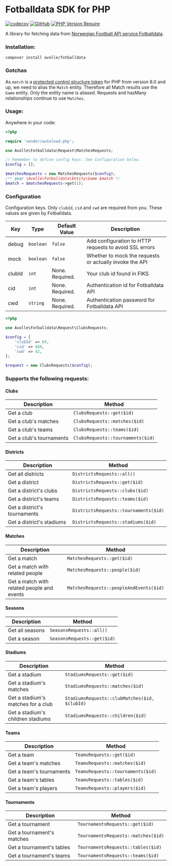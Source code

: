 # Fotballdata SDK for PHP
[![codecov](https://codecov.io/gh/mentisy/fotballdata/branch/main/graph/badge.svg?token=fHDySEsedW)](https://codecov.io/gh/mentisy/fotballdata)
[![GitHub](https://img.shields.io/github/license/mentisy/fotballdata)](https://github.com/mentisy/fotballdata/blob/main/LICENSE)
[![PHP Version Require](http://poser.pugx.org/phpunit/phpunit/require/php)](https://packagist.org/packages/avolle/fotballdata)

A library for fetching data from [Norwegian Football API service Fotballdata](https://www.fotballdata.no/).

### Installation:
`composer install avolle/fotballdata`

### Gotchas
As `match` is a [protected control structure token](https://www.php.net/manual/en/control-structures.match.php) 
for PHP from version 8.0 and up, we need to alias the `Match` entity. Therefore all Match results use the `Game` entity.
Only the entity name is aliased. Requests and hasMany relationships continue to use `Matches`.

### Usage:
Anywhere in your code:

```php
<?php

require 'vendor/autoload.php';

use Avolle\Fotballdata\Request\MatchesRequests;

// Remember to define config keys. See Configuration below.
$config = [];

$matchesRequests = new MatchesRequests($config);
/** @var \Avolle\Fotballdata\Entity\Game $match */
$match = $matchesRequests->get(1);
```

### Configuration
Configuration keys. Only `clubId`, `cid` and `cwd` are required from you. These values are given by Fotballdata.

| Key    | Type      | Default Value   | Description                                             |
|--------|-----------|-----------------|---------------------------------------------------------|
| debug  | `boolean` | `false`         | Add configuration to HTTP requests to avoid SSL errors  |
| mock   | `boolean` | `false`         | Whether to mock the requests or actually invoke the API |
| clubId | `int`     | None. Required. | Your club id found in FIKS                              |
| cid    | `int`     | None. Required. | Authentication id for Fotballdata API                   |
| cwd    | `string`  | None. Required. | Authentication password for Fotballdata API             |

```php
<?php

use Avolle\Fotballdata\Request\ClubsRequests;

$config = [
    'clubId' => 69,
    'cid' => 666,
    'cwd' => 42,
];

$request = new ClubsRequests($config);
```

### Supports the following requests:
 #### Clubs
| Description                 | Method                              |
|-----------------------------|-------------------------------------|
| Get a club                  | `ClubsRequests::get($id)`           |
| Get a club's matches        | `ClubsRequests::matches($id)`       |
| Get a club's teams          | `ClubsRequests::teams($id)`         |
| Get a club's tournaments    | `ClubsRequests::tournaments($id)`   |

 #### Districts
| Description                  | Method                                |
|------------------------------|---------------------------------------|
| Get all districts            | `DistrictsRequests::all()`            |
| Get a district               | `DistrictsRequests::get($id)`         |
| Get a district's clubs       | `DistrictsRequests::clubs($id)`       |
| Get a district's teams       | `DistrictsRequests::teams($id)`       |
| Get a district's tournaments | `DistrictsRequests::tournaments($id)` |
| Get a district's stadiums    | `DistrictsRequests::stadiums($id)`    |

 #### Matches
| Description                                | Method                                  |
|--------------------------------------------|-----------------------------------------|
| Get a match                                | `MatchesRequests::get($id)`             |
| Get a match with related people            | `MatchesRequests::people($id)`          |
| Get a match with related people and events | `MatchesRequests::peopleAndEvents($id)` |

 #### Seasons
| Description                  | Method                      |
|------------------------------|-----------------------------|
| Get all seasons              | `SeasonsRequests::all()`    |
| Get a season                 | `SeasonsRequests::get($id)` |

 #### Stadiums
| Description                        | Method                                        |
|------------------------------------|-----------------------------------------------|
| Get a stadium                      | `StadiumsRequests::get($id)`                  |
| Get a stadium's matches            | `StadiumsRequests::matches($id)`              |
| Get a stadium's matches for a club | `StadiumsRequests::clubMatches($id, $clubId)` |
| Get a stadium's children stadiums  | `StadiumsRequests::children($id)`             |

 #### Teams
| Description              | Method                            |
|--------------------------|-----------------------------------|
| Get a team               | `TeamsRequests::get($id)`         |
| Get a team's matches     | `TeamsRequests::matches($id)`     |
| Get a team's tournaments | `TeamsRequests::tournaments($id)` |
| Get a team's tables      | `TeamsRequests::tables($id)`      |
| Get a team's players     | `TeamsRequests::players($id)`     |

 #### Tournaments
| Description                 | Method                               |
|-----------------------------|--------------------------------------|
| Get a tournament            | `TournamentsRequests::get($id)`      |
| Get a tournament's matches  | `TournamentsRequests::matches($id)`  |
| Get a tournament's tables   | `TournamentsRequests::tables($id)`   |
| Get a tournament's teams    | `TournamentsRequests::teams($id)`    |
